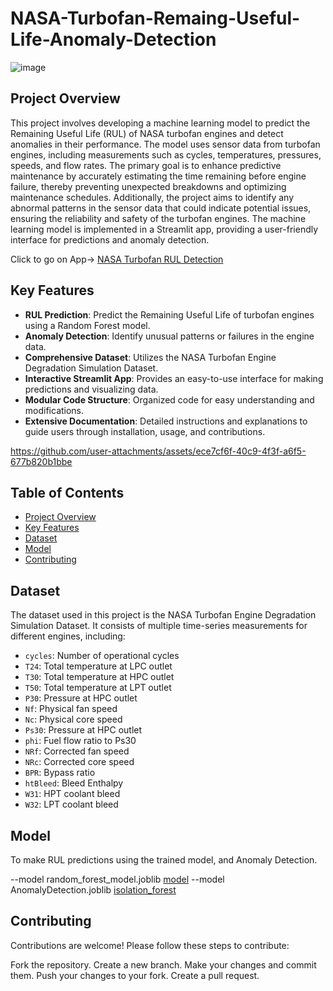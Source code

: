 # NASA-Turbofan-Remaing-Useful-Life-Anomaly-Detection
![image](https://github.com/user-attachments/assets/98896374-9e42-4662-8e49-67d41a5f3315)

## Project Overview
This project involves developing a machine learning model to predict the Remaining Useful Life (RUL) of NASA turbofan engines and detect anomalies in their performance. The model uses sensor data from turbofan engines, including measurements such as cycles, temperatures, pressures, speeds, and flow rates. The primary goal is to enhance predictive maintenance by accurately estimating the time remaining before engine failure, thereby preventing unexpected breakdowns and optimizing maintenance schedules. Additionally, the project aims to identify any abnormal patterns in the sensor data that could indicate potential issues, ensuring the reliability and safety of the turbofan engines. The machine learning model is implemented in a Streamlit app, providing a user-friendly interface for predictions and anomaly detection.

Click to go on App-> [NASA Turbofan RUL Detection](https://huggingface.co/spaces/Gaurav069/NASA_Turbofan_RUL_and_Anomaly_Prediction_Playground)

## Key Features
- **RUL Prediction**: Predict the Remaining Useful Life of turbofan engines using a Random Forest model.
- **Anomaly Detection**: Identify unusual patterns or failures in the engine data.
- **Comprehensive Dataset**: Utilizes the NASA Turbofan Engine Degradation Simulation Dataset.
- **Interactive Streamlit App**: Provides an easy-to-use interface for making predictions and visualizing data.
- **Modular Code Structure**: Organized code for easy understanding and modifications.
- **Extensive Documentation**: Detailed instructions and explanations to guide users through installation, usage, and contributions.


https://github.com/user-attachments/assets/ece7cf6f-40c9-4f3f-a6f5-677b820b1bbe


## Table of Contents
- [Project Overview](#project-overview)
- [Key Features](#Key-Features)
- [Dataset](#dataset)
- [Model](#Model)
- [Contributing](#contributing)

## Dataset
The dataset used in this project is the NASA Turbofan Engine Degradation Simulation Dataset. It consists of multiple time-series measurements for different engines, including:
- `cycles`: Number of operational cycles
- `T24`: Total temperature at LPC outlet
- `T30`: Total temperature at HPC outlet
- `T50`: Total temperature at LPT outlet
- `P30`: Pressure at HPC outlet
- `Nf`: Physical fan speed
- `Nc`: Physical core speed
- `Ps30`: Pressure at HPC outlet
- `phi`: Fuel flow ratio to Ps30
- `NRf`: Corrected fan speed
- `NRc`: Corrected core speed
- `BPR`: Bypass ratio
- `htBleed`: Bleed Enthalpy
- `W31`: HPT coolant bleed
- `W32`: LPT coolant bleed

## Model
To make RUL predictions using the trained model, and Anomaly Detection.

--model random_forest_model.joblib [model](https://huggingface.co/spaces/Gaurav069/NASA_Turbofan_RUL_and_Anomaly_Prediction_Playground/blob/main/random_forest_model.joblib)
--model AnomalyDetection.joblib [isolation_forest](https://huggingface.co/spaces/Gaurav069/NASA_Turbofan_RUL_and_Anomaly_Prediction_Playground/blob/main/AnomalyDetection.joblib)

## Contributing
Contributions are welcome! Please follow these steps to contribute:

Fork the repository.
Create a new branch.
Make your changes and commit them.
Push your changes to your fork.
Create a pull request.
